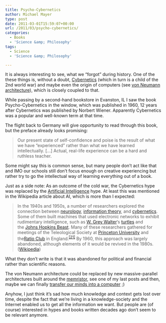 ```yaml
---
title: Psycho-Cybernetics
author: Michael Mayer
type: post
date: 2011-03-01T15:59:07+00:00
url: /2011/03/psycho-cybernetics/
categories:
  - Books
  - 'Science &amp; Philosophy'
tags:
  - Science
  - 'Science &amp; Philosophy'

---
```

It is always interesting to see, what we &#8220;forgot&#8221; during history. One of the these things is, without a doubt, [Cybernetics][1] (which in turn is a child of the 2nd world war) and maybe even the origin of computers (see [von Neumann architecture][2]), which is closely coupled to that.

While passing by a second-hand bookstore in Evanston, IL I saw the book Psycho-Cybernetics in the window, which was published in 1960, 12 years after Cybernetics was published by Norbert Wiener. Apparently Cybernetics was a popular and well-known term at that time.

The flight back to Germany will give opportunity to read through this book, but the preface already looks promising:

> Our present state of self-confidence and poise is the result of what we have &#8220;experienced&#8221; rather than what we have learned intellectually. [&#8230;] Actual, real-life experience can be a hard and ruthless teacher.

Some might say this is common sense, but many people don&#8217;t act like that and IMO our schools still don&#8217;t focus enough on creative experiencing but rather try to go the intellectual way of learning everything out of a book.

Just as a side note: As an outcome of the cold war, the Cybernetics hype was replaced by the [Artificial Intelligence][3] hype. At least this was mentioned in the Wikipedia article about AI, which is more than I expected:

> In the 1940s and 1950s, a number of researchers explored the connection between [neurology][4], [information theory][5], and [cybernetics][6]. Some of them built machines that used electronic networks to exhibit rudimentary intelligence, such as [W. Grey Walter][7]&#8216;s [turtles][8] and the [Johns Hopkins Beast][9]. Many of these researchers gathered for meetings of the Teleological Society at [Princeton University][10] and the[Ratio Club][11] in England.<sup id="cite_ref-AI.27s_immediate_precursors_20-1"><a href="http://en.wikipedia.org/wiki/Artificial_intelligence#cite_note-AI.27s_immediate_precursors-20">[21]</a></sup> By 1960, this approach was largely abandoned, although elements of it would be revived in the 1980s. (<a href="http://en.wikipedia.org/wiki/Artificial_intelligence#Cybernetics_and_brain_simulation" target="_blank">Wikipedia</a>)

What they don&#8217;t write is that it was abandoned for political and financial rather than scientific reasons.

The von Neumann architecture could be replaced by new massive-parallel architectures built around the [memristor][12], see one of my last posts and then, maybe we can finally [transfer our minds into a computer][13] ;)

Anyhow, I just think it&#8217;s sad how much knowledge and context gets lost over time, despite the fact that we&#8217;re living in a knowledge-society and the Internet enabled us to get all the information we want. But people are (of course) interested in hypes and books written decades ago don&#8217;t seem to be relevant anymore.

 [1]: http://en.wikipedia.org/wiki/Norbert_Wiener
 [2]: http://en.wikipedia.org/wiki/Von_Neumann_architecture
 [3]: http://en.wikipedia.org/wiki/Artificial_intelligence
 [4]: http://en.wikipedia.org/wiki/Neurology
 [5]: http://en.wikipedia.org/wiki/Information_theory
 [6]: http://en.wikipedia.org/wiki/Cybernetics
 [7]: http://en.wikipedia.org/wiki/W._Grey_Walter "W. Grey Walter"
 [8]: http://en.wikipedia.org/wiki/Turtle_(robot) "Turtle (robot)"
 [9]: http://en.wikipedia.org/wiki/Johns_Hopkins_Beast
 [10]: http://en.wikipedia.org/wiki/Princeton_University
 [11]: http://en.wikipedia.org/wiki/Ratio_Club
 [12]: http://en.wikipedia.org/wiki/Memristor
 [13]: http://www.singularity.com/